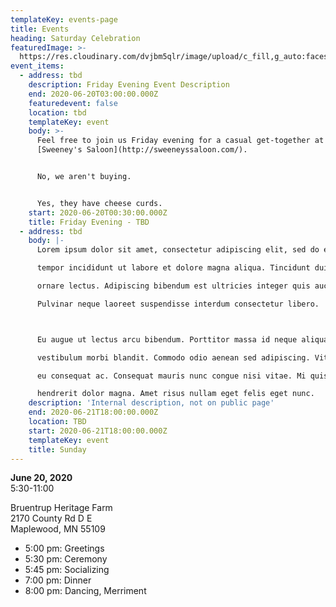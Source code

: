 ```yaml
---
templateKey: events-page
title: Events
heading: Saturday Celebration
featuredImage: >-
  https://res.cloudinary.com/dvjbm5qlr/image/upload/c_fill,g_auto:faces,h_700,w_1440,x_0/v1581202886/events/header-events_hxdnrk.jpg
event_items:
  - address: tbd
    description: Friday Evening Event Description
    end: 2020-06-20T03:00:00.000Z
    featuredevent: false
    location: tbd
    templateKey: event
    body: >-
      Feel free to join us Friday evening for a casual get-together at
      [Sweeney's Saloon](http://sweeneyssaloon.com/).


      No, we aren't buying.


      Yes, they have cheese curds.
    start: 2020-06-20T00:30:00.000Z
    title: Friday Evening - TBD
  - address: tbd
    body: |-
      Lorem ipsum dolor sit amet, consectetur adipiscing elit, sed do eiusmod

      tempor incididunt ut labore et dolore magna aliqua. Tincidunt dui ut

      ornare lectus. Adipiscing bibendum est ultricies integer quis auctor elit.

      Pulvinar neque laoreet suspendisse interdum consectetur libero. 



      Eu augue ut lectus arcu bibendum. Porttitor massa id neque aliquam

      vestibulum morbi blandit. Commodo odio aenean sed adipiscing. Vitae congue

      eu consequat ac. Consequat mauris nunc congue nisi vitae. Mi quis

      hendrerit dolor magna. Amet risus nullam eget felis eget nunc.
    description: 'Internal description, not on public page'
    end: 2020-06-21T18:00:00.000Z
    location: TBD
    start: 2020-06-21T18:00:00.000Z
    templateKey: event
    title: Sunday
---
```

**June 20, 2020**\
5:30-11:00

Bruentrup Heritage Farm\
2170 County Rd D E\
Maplewood, MN 55109

* 5:00 pm: Greetings
* 5:30 pm: Ceremony
* 5:45 pm: Socializing
* 7:00 pm: Dinner
* 8:00 pm: Dancing, Merriment
